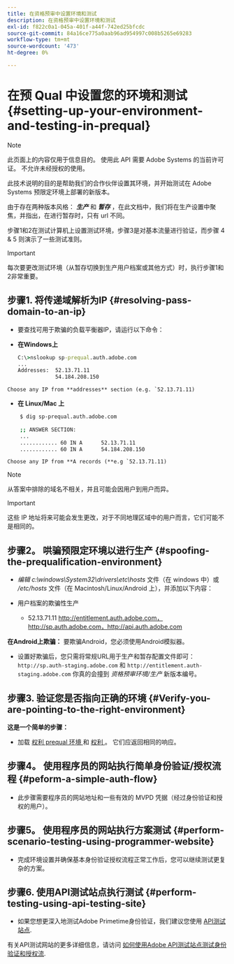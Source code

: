 ```yaml
---
title: 在资格预审中设置环境和测试
description: 在资格预审中设置环境和测试
exl-id: f822c0a1-045a-401f-a44f-742ed25bfcdc
source-git-commit: 84a16ce775a0aab96ad954997c008b5265e69283
workflow-type: tm+mt
source-wordcount: '473'
ht-degree: 0%

---
```


# 在预 Qual 中设置您的环境和测试{#setting-up-your-environment-and-testing-in-prequal}

>[!NOTE]
>
>此页面上的内容仅用于信息目的。 使用此 API 需要 Adobe Systems 的当前许可证。 不允许未经授权的使用。

此技术说明的目的是帮助我们的合作伙伴设置其环境，并开始测试在 Adobe Systems 预限定环境上部署的新版本。

由于存在两种版本风格： ***生产*** 和 ***暂存*** ，在此文档中，我们将在生产设置中聚焦，并指出，在进行暂存时，只有 url 不同。

步骤1和2在测试计算机上设置测试环境，步骤3是对基本流量进行验证，而步骤 4 &amp; 5 则演示了一些测试准则。

>[!IMPORTANT]
>
> 每次要更改测试环境（从暂存切换到生产用户档案或其他方式）时，执行步骤1和2非常重要。


## 步骤1. 将传递域解析为IP {#resolving-pass-domain-to-an-ip}

* 要查找可用于欺骗的负载平衡器IP，请运行以下命令：

* **在Windows上**

  ```cmd
  C:\>nslookup sp-prequal.auth.adobe.com
  ...
  Addresses:  52.13.71.11
              54.184.208.150
  ```

```Choose any IP from **addresses** section (e.g. `52.13.71.11)```

* **在 Linux/Mac 上**

```sh
    $ dig sp-prequal.auth.adobe.com
    
    ;; ANSWER SECTION:
    ...
    ............ 60 IN A      52.13.71.11
    ............ 60 IN A      54.184.208.150
```

```Choose any IP from **A records (**e.g `52.13.71.11)```

>[!NOTE]
>
>从答案中排除的域名不相关，并且可能会因用户到用户而异。

>[!IMPORTANT]
>
> 这些 IP 地址将来可能会发生更改，对于不同地理区域中的用户而言，它们可能不是相同的。


## 步骤2。  哄骗预限定环境以进行生产 {#spoofing-the-prequalification-environment}

* *编辑 c:\\windows\\System32\\drivers\\etc\\hosts* 文件（在 windows 中）或 */etc/hosts* 文件（在 Macintosh/Linux/Android 上），并添加以下内容：

* 用户档案的欺骗性生产
   * 52.13.71.11 http://entitlement.auth.adobe.com，http://sp.auth.adobe.com，http://api.auth.adobe.com

**在Android上欺骗：** 要欺骗Android，您必须使用Android模拟器。

* 设置好欺骗后，您只需将常规URL用于生产和暂存配置文件即可： `http://sp.auth-staging.adobe.com` 和 `http://entitlement.auth-staging.adobe.com` 你真的会撞到 *资格预审环境/生产* 新版本编号。


## 步骤3.  验证您是否指向正确的环境 {#Verify-you-are-pointing-to-the-right-environment}

**这是一个简单的步骤：**

* 加载 [ 权利 prequal 环境 ](https://entitlement-prequal.auth.adobe.com/environment.html) 和 [ 权利 ](https://entitlement.auth.adobe.com/environment.html) 。 它们应返回相同的响应。


## 步骤4。  使用程序员的网站执行简单身份验证/授权流程 {#peform-a-simple-auth-flow}

* 此步骤需要程序员的网站地址和一些有效的 MVPD 凭据（经过身份验证和授权的用户）。

## 步骤5。  使用程序员的网站执行方案测试 {#perform-scenario-testing-using-programmer-website}

* 完成环境设置并确保基本身份验证授权流程正常工作后，您可以继续测试更复杂的方案。


## 步骤6.  使用API测试站点执行测试 {#perform-testing-using-api-testing-site}

* 如果您想更深入地测试Adobe Primetime身份验证，我们建议您使用 [API测试站点](http://entitlement-prequal.auth.adobe.com/apitest/api.html).

有关API测试网站的更多详细信息，请访问 [如何使用Adobe API测试站点测试身份验证和授权流](/help/authentication/test-authn-authz-flows-using-adobes-api-test-site.md).
